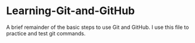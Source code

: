 # Learning-Git-and-GitHub
A brief remainder of the basic steps to use Git and GitHub. I use this file to practice and test git commands. 
